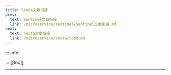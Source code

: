 ```yaml
---
title: Seata文章衔接
prev:
  text: Sentinel文章衔接
  link: /microservice/sentinel/Sentinel文章衔接.md
next:
  text: Seata文章衔接
  link: /microservice/seata/todo.md
---
```

::: info

:::
[[toc]]
***